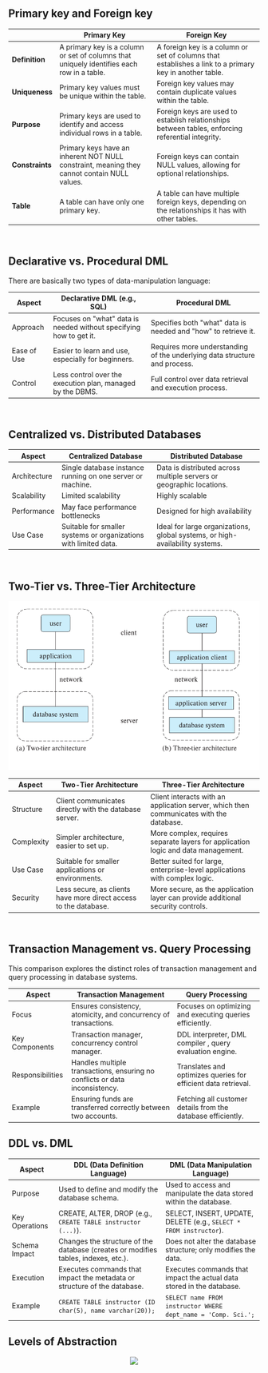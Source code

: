 
<br/>

## Primary key and Foreign key

|                        | Primary Key                                                                 | Foreign Key                                                                                                                                           |
|------------------------|-----------------------------------------------------------------------------|-------------------------------------------------------------------------------------------------------------------------------------------------------|
| **Definition**          | A primary key is a column or set of columns that uniquely identifies each row in a table.                                | A foreign key is a column or set of columns that establishes a link to a primary key in another table.                                                  |
| **Uniqueness**          | Primary key values must be unique within the table.                                                               | Foreign key values may contain duplicate values within the table.                                                                                      |
| **Purpose**             | Primary keys are used to identify and access individual rows in a table.                                          | Foreign keys are used to establish relationships between tables, enforcing referential integrity.                                                      |
| **Constraints**         | Primary keys have an inherent NOT NULL constraint, meaning they cannot contain NULL values.                        | Foreign keys can contain NULL values, allowing for optional relationships.                                                                             |
| **Table**               | A table can have only one primary key.                                                                             | A table can have multiple foreign keys, depending on the relationships it has with other tables.                                                       |

<br/>

## Declarative vs. Procedural DML

There are basically two types of data-manipulation language:

| Aspect                         | Declarative DML (e.g., SQL)                                   | Procedural DML                                                              |
|---------------------------------|----------------------------------------------------------------|----------------------------------------------------------------------------|
| Approach                        | Focuses on "what" data is needed without specifying how to get it. | Specifies both "what" data is needed and "how" to retrieve it.              |
| Ease of Use                     | Easier to learn and use, especially for beginners.             | Requires more understanding of the underlying data structure and process.   |
| Control                         | Less control over the execution plan, managed by the DBMS.     | Full control over data retrieval and execution process.                     |



<br/>

## Centralized vs. Distributed Databases


| Aspect                          | Centralized Database                                          | Distributed Database                                                        |
|----------------------------------|---------------------------------------------------------------|-----------------------------------------------------------------------------|
| Architecture                     | Single database instance running on one server or machine.    | Data is distributed across multiple servers or geographic locations.        |
| Scalability                      | Limited scalability | Highly scalable             |
| Performance                      | May face performance bottlenecks | Designed for high availability  |
| Use Case                         | Suitable for smaller systems or organizations with limited data. | Ideal for large organizations, global systems, or high-availability systems. |

<br/>

## Two-Tier vs. Three-Tier Architecture

![alt text](image.png)


| Aspect                          | Two-Tier Architecture                                        | Three-Tier Architecture                                                     |
|----------------------------------|--------------------------------------------------------------|-----------------------------------------------------------------------------|
| Structure                        | Client communicates directly with the database server.       | Client interacts with an application server, which then communicates with the database. |
| Complexity                       | Simpler architecture, easier to set up.                      | More complex, requires separate layers for application logic and data management. |
| Use Case                         | Suitable for smaller applications or environments.           | Better suited for large, enterprise-level applications with complex logic.  |
| Security                         | Less secure, as clients have more direct access to the database. | More secure, as the application layer can provide additional security controls. |

<br/>

## Transaction Management vs. Query Processing
This comparison explores the distinct roles of transaction management and query processing in database systems.



| Aspect                          | Transaction Management                                      | Query Processing                                                            |
|----------------------------------|--------------------------------------------------------------|-----------------------------------------------------------------------------|
| Focus                            | Ensures consistency, atomicity, and concurrency of transactions. | Focuses on optimizing and executing queries efficiently.                    |
| Key Components                   | Transaction manager, concurrency control manager.            | DDL  interpreter, DML compiler , query evaluation engine.                      |
| Responsibilities                 | Handles multiple transactions, ensuring no conflicts or data inconsistency. | Translates and optimizes queries for efficient data retrieval.              |
| Example                          | Ensuring funds are transferred correctly between two accounts. | Fetching all customer details from the database efficiently.   |
 
 ## DDL vs. DML

 | Aspect                            | DDL (Data Definition Language)                              | DML (Data Manipulation Language)                                              |
|------------------------------------|-------------------------------------------------------------|-------------------------------------------------------------------------------|
| Purpose                            | Used to define and modify the database schema.               | Used to access and manipulate the data stored within the database.            |
| Key Operations                     | CREATE, ALTER, DROP (e.g., `CREATE TABLE instructor (...)`). | SELECT, INSERT, UPDATE, DELETE (e.g., `SELECT * FROM instructor`).            |
| Schema Impact                      | Changes the structure of the database (creates or modifies tables, indexes, etc.). | Does not alter the database structure; only modifies the data.                |
| Execution                          | Executes commands that impact the metadata or structure of the database. | Executes commands that impact the actual data stored in the database.         |
| Example                            | `CREATE TABLE instructor (ID char(5), name varchar(20));`    | `SELECT name FROM instructor WHERE dept_name = 'Comp. Sci.';`                 |




## Levels of Abstraction

<p align="center">
<img src="https://github.com/user-attachments/assets/2820f3d0-3f39-49b4-a5f6-1d41dfe57c8b" />
</p>
